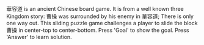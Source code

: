 華容道 is an ancient Chinese board game. It is from a well known three Kingdom story: 曹操 was surrounded by his enemy in 華容道; There is only one way out.
This sliding puzzle game challenges a player to slide the block 曹操 in center-top to center-bottom. Press 'Goal' to show the goal. Press 'Answer' to learn solution.
